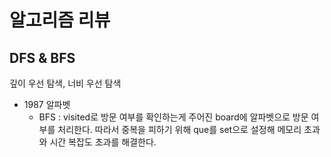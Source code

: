 # 알고리즘 리뷰







## DFS  & BFS 

깊이 우선 탐색, 너비 우선 탐색



* 1987 알파벳 
  * BFS : visited로 방문 여부를 확인하는게 주어진 board에 알파벳으로 방문 여부를 처리한다. 따라서 중복을 피하기 위해 que를 set으로 설정해 메모리 초과와 시간 복잡도 초과를 해결한다. 







